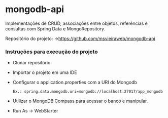# mongodb-api
Implementações de CRUD, associações entre objetos, referências e consultas com Spring Data e MongoRepository.

Repositório do projeto: ->https://github.com/msvieiraweb/mongodb-api

### Instruções para execução do projeto
- Clonar repositório.

- Importar o projeto em uma IDE

- Configurar o application.properties com a URI do Mongodb 

    ```Ex.: spring.data.mongodb.uri=mongodb://localhost:27017/app_mongodb ```
    
- Utilizar o MongoDB Compass para acessar o banco e manipular.

- Run As -> WebStarter

